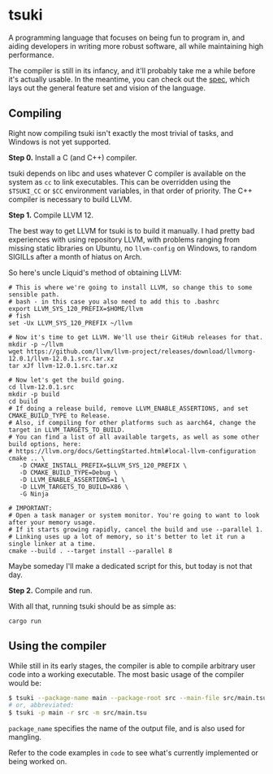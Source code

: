 # tsuki

A programming language that focuses on being fun to program in, and aiding developers in writing more robust software, all while maintaining high performance.

The compiler is still in its infancy, and it'll probably take me a while before it's actually usable. In the meantime, you can check out the [spec](spec.md), which lays out the general feature set and vision of the language.

## Compiling

Right now compiling tsuki isn't exactly the most trivial of tasks, and Windows is not yet supported.

**Step 0.** Install a C (and C++) compiler.

tsuki depends on libc and uses whatever C compiler is available on the system as `cc` to link executables. This can be overridden using the `$TSUKI_CC` or `$CC` environment variables, in that order of priority. The C++ compiler is necessary to build LLVM.

**Step 1.** Compile LLVM 12.

The best way to get LLVM for tsuki is to build it manually. I had pretty bad experiences with using repository LLVM, with problems ranging from missing static libraries on Ubuntu, no `llvm-config` on Windows, to random SIGILLs after a month of hiatus on Arch.

So here's uncle Liquid's method of obtaining LLVM:
```shell
# This is where we're going to install LLVM, so change this to some sensible path.
# bash - in this case you also need to add this to .bashrc
export LLVM_SYS_120_PREFIX=$HOME/llvm
# fish
set -Ux LLVM_SYS_120_PREFIX ~/llvm

# Now it's time to get LLVM. We'll use their GitHub releases for that.
mkdir -p ~/llvm
wget https://github.com/llvm/llvm-project/releases/download/llvmorg-12.0.1/llvm-12.0.1.src.tar.xz
tar xJf llvm-12.0.1.src.tar.xz

# Now let's get the build going.
cd llvm-12.0.1.src
mkdir -p build
cd build
# If doing a release build, remove LLVM_ENABLE_ASSERTIONS, and set CMAKE_BUILD_TYPE to Release.
# Also, if compiling for other platforms such as aarch64, change the target in LLVM_TARGETS_TO_BUILD.
# You can find a list of all available targets, as well as some other build options, here:
# https://llvm.org/docs/GettingStarted.html#local-llvm-configuration
cmake .. \
   -D CMAKE_INSTALL_PREFIX=$LLVM_SYS_120_PREFIX \
   -D CMAKE_BUILD_TYPE=Debug \
   -D LLVM_ENABLE_ASSERTIONS=1 \
   -D LLVM_TARGETS_TO_BUILD=X86 \
   -G Ninja

# IMPORTANT:
# Open a task manager or system monitor. You're going to want to look after your memory usage.
# If it starts growing rapidly, cancel the build and use --parallel 1.
# Linking uses up a lot of memory, so it's better to let it run a single linker at a time.
cmake --build . --target install --parallel 8
```

Maybe someday I'll make a dedicated script for this, but today is not that day.

**Step 2.** Compile and run.

With all that, running tsuki should be as simple as:
```
cargo run
```

## Using the compiler

While still in its early stages, the compiler is able to compile arbitrary user code into a working executable. The most basic usage of the compiler would be:
```sh
$ tsuki --package-name main --package-root src --main-file src/main.tsu
# or, abbreviated:
$ tsuki -p main -r src -m src/main.tsu
```
`package_name` specifies the name of the output file, and is also used for mangling.

Refer to the code examples in `code` to see what's currently implemented or being worked on.
